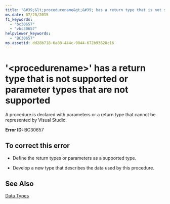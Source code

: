 ```yaml
---
title: "&#39;&lt;procedurename&gt;&#39; has a return type that is not supported or parameter types that are not supported"
ms.date: 07/20/2015
f1_keywords: 
  - "bc30657"
  - "vbc30657"
helpviewer_keywords: 
  - "BC30657"
ms.assetid: dd28b718-6a88-444c-9844-672b93628c16
---
```

# &#39;&lt;procedurename&gt;&#39; has a return type that is not supported or parameter types that are not supported
A procedure is declared with parameters or a return type that cannot be represented by Visual Studio.  
  
 **Error ID:** BC30657  
  
## To correct this error  
  
-   Define the return types or parameters as a supported type.  
  
-   Develop a new type that describes the data used by this procedure.  
  
## See Also  
 [Data Types](../../visual-basic/language-reference/data-types/data-type-summary.md)
